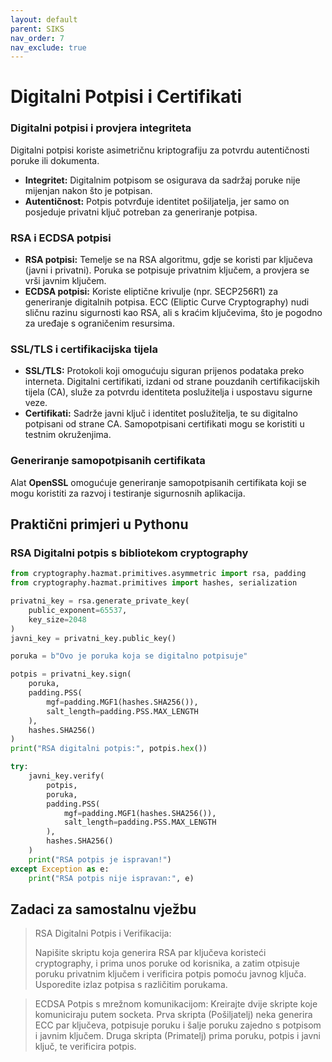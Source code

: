 ```yaml
---
layout: default
parent: SIKS
nav_order: 7
nav_exclude: true
---
```


# Digitalni Potpisi i Certifikati

### Digitalni potpisi i provjera integriteta

Digitalni potpisi koriste asimetričnu kriptografiju za potvrdu autentičnosti poruke ili dokumenta.

- **Integritet:** Digitalnim potpisom se osigurava da sadržaj poruke nije mijenjan nakon što je potpisan.  
- **Autentičnost:** Potpis potvrđuje identitet pošiljatelja, jer samo on posjeduje privatni ključ potreban za generiranje potpisa.

### RSA i ECDSA potpisi

- **RSA potpisi:** Temelje se na RSA algoritmu, gdje se koristi par ključeva (javni i privatni). Poruka se potpisuje privatnim ključem, a provjera se vrši javnim ključem.
- **ECDSA potpisi:** Koriste eliptične krivulje (npr. SECP256R1) za generiranje digitalnih potpisa. ECC (Eliptic Curve Cryptography) nudi sličnu razinu sigurnosti kao RSA, ali s kraćim ključevima, što je pogodno za uređaje s ograničenim resursima.

### SSL/TLS i certifikacijska tijela

- **SSL/TLS:** Protokoli koji omogućuju siguran prijenos podataka preko interneta. Digitalni certifikati, izdani od strane pouzdanih certifikacijskih tijela (CA), služe za potvrdu identiteta poslužitelja i uspostavu sigurne veze.
- **Certifikati:** Sadrže javni ključ i identitet poslužitelja, te su digitalno potpisani od strane CA. Samopotpisani certifikati mogu se koristiti u testnim okruženjima.

### Generiranje samopotpisanih certifikata

Alat **OpenSSL** omogućuje generiranje samopotpisanih certifikata koji se mogu koristiti za razvoj i testiranje sigurnosnih aplikacija.

## Praktični primjeri u Pythonu

### RSA Digitalni potpis s bibliotekom cryptography

```python
from cryptography.hazmat.primitives.asymmetric import rsa, padding
from cryptography.hazmat.primitives import hashes, serialization

privatni_key = rsa.generate_private_key(
    public_exponent=65537,
    key_size=2048
)
javni_key = privatni_key.public_key()

poruka = b"Ovo je poruka koja se digitalno potpisuje"

potpis = privatni_key.sign(
    poruka,
    padding.PSS(
        mgf=padding.MGF1(hashes.SHA256()),
        salt_length=padding.PSS.MAX_LENGTH
    ),
    hashes.SHA256()
)
print("RSA digitalni potpis:", potpis.hex())

try:
    javni_key.verify(
        potpis,
        poruka,
        padding.PSS(
            mgf=padding.MGF1(hashes.SHA256()),
            salt_length=padding.PSS.MAX_LENGTH
        ),
        hashes.SHA256()
    )
    print("RSA potpis je ispravan!")
except Exception as e:
    print("RSA potpis nije ispravan:", e)
```

## Zadaci za samostalnu vježbu

> RSA Digitalni Potpis i Verifikacija:
>
> Napišite skriptu koja generira RSA par ključeva koristeći cryptography, i prima unos poruke od korisnika, a zatim otpisuje poruku privatnim ključem i verificira potpis pomoću javnog ključa.
> Usporedite izlaz potpisa s različitim porukama.

> ECDSA Potpis s mrežnom komunikacijom:
> Kreirajte dvije skripte koje komuniciraju putem socketa. Prva skripta (Pošiljatelj) neka generira ECC par ključeva, potpisuje poruku i šalje poruku zajedno s potpisom i javnim ključem.
> Druga skripta (Primatelj) prima poruku, potpis i javni ključ, te verificira potpis.
